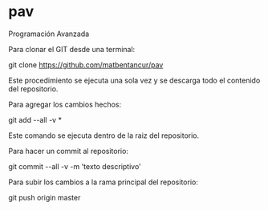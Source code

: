 # pav
Programación Avanzada

Para clonar el GIT desde una terminal:

git clone https://github.com/matbentancur/pav

Este procedimiento se ejecuta una sola vez y se descarga todo el contenido del repositorio.

Para agregar los cambios hechos:

git add --all -v *

Este comando se ejecuta dentro de la raiz del repositorio.

Para hacer un commit al repositorio:

git commit --all -v -m 'texto descriptivo'

Para subir los cambios a la rama principal del repositorio:

git push origin master
